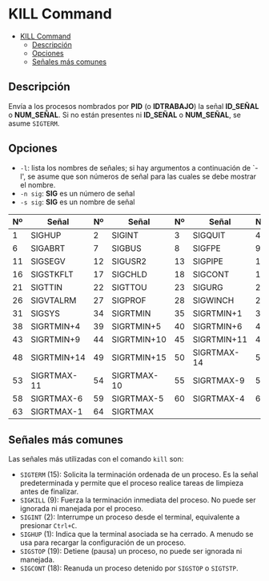 # KILL Command

<!-- TOC -->
* [KILL Command](#kill-command)
  * [Descripción](#descripción)
  * [Opciones](#opciones)
  * [Señales más comunes](#señales-más-comunes)
<!-- TOC -->

## Descripción

Envía a los procesos nombrados por **PID** (o **IDTRABAJO**) la señal **ID_SEÑAL** o **NUM_SEÑAL**. Si no están presentes ni **ID_SEÑAL** o **NUM_SEÑAL**, se asume `SIGTERM`.

## Opciones

- `-l`: lista los nombres de señales; si hay argumentos a continuación de `-l', se asume que son números de señal para las cuales se debe mostrar el nombre.
- `-n sig`: **SIG** es un número de señal
- `-s sig`: **SIG** es un nombre de señal

| Nº | Señal       | Nº | Señal       | Nº | Señal       | Nº | Señal       | Nº | Señal       |
|----|-------------|----|-------------|----|-------------|----|-------------|----|-------------|
| 1  | SIGHUP      | 2  | SIGINT      | 3  | SIGQUIT     | 4  | SIGILL      | 5  | SIGTRAP     |
| 6  | SIGABRT     | 7  | SIGBUS      | 8  | SIGFPE      | 9  | SIGKILL     | 10 | SIGUSR1     |
| 11 | SIGSEGV     | 12 | SIGUSR2     | 13 | SIGPIPE     | 14 | SIGALRM     | 15 | SIGTERM     |
| 16 | SIGSTKFLT   | 17 | SIGCHLD     | 18 | SIGCONT     | 19 | SIGSTOP     | 20 | SIGTSTP     |
| 21 | SIGTTIN     | 22 | SIGTTOU     | 23 | SIGURG      | 24 | SIGXCPU     | 25 | SIGXFSZ     |
| 26 | SIGVTALRM   | 27 | SIGPROF     | 28 | SIGWINCH    | 29 | SIGIO       | 30 | SIGPWR      |
| 31 | SIGSYS      | 34 | SIGRTMIN    | 35 | SIGRTMIN+1  | 36 | SIGRTMIN+2  | 37 | SIGRTMIN+3  |
| 38 | SIGRTMIN+4  | 39 | SIGRTMIN+5  | 40 | SIGRTMIN+6  | 41 | SIGRTMIN+7  | 42 | SIGRTMIN+8  |
| 43 | SIGRTMIN+9  | 44 | SIGRTMIN+10 | 45 | SIGRTMIN+11 | 46 | SIGRTMIN+12 | 47 | SIGRTMIN+13 |
| 48 | SIGRTMIN+14 | 49 | SIGRTMIN+15 | 50 | SIGRTMAX-14 | 51 | SIGRTMAX-13 | 52 | SIGRTMAX-12 |
| 53 | SIGRTMAX-11 | 54 | SIGRTMAX-10 | 55 | SIGRTMAX-9  | 56 | SIGRTMAX-8  | 57 | SIGRTMAX-7  |
| 58 | SIGRTMAX-6  | 59 | SIGRTMAX-5  | 60 | SIGRTMAX-4  | 61 | SIGRTMAX-3  | 62 | SIGRTMAX-2  |
| 63 | SIGRTMAX-1  | 64 | SIGRTMAX    |    |             |    |             |    |             |

## Señales más comunes

Las señales más utilizadas con el comando `kill` son:

- `SIGTERM` (15): Solicita la terminación ordenada de un proceso. Es la señal predeterminada y permite que el proceso realice tareas de limpieza antes de finalizar.
- `SIGKILL` (9): Fuerza la terminación inmediata del proceso. No puede ser ignorada ni manejada por el proceso.
- `SIGINT` (2): Interrumpe un proceso desde el terminal, equivalente a presionar `Ctrl+C`.
- `SIGHUP` (1): Indica que la terminal asociada se ha cerrado. A menudo se usa para recargar la configuración de un proceso.
- `SIGSTOP` (19): Detiene (pausa) un proceso, no puede ser ignorada ni manejada.
- `SIGCONT` (18): Reanuda un proceso detenido por `SIGSTOP` o `SIGTSTP`.